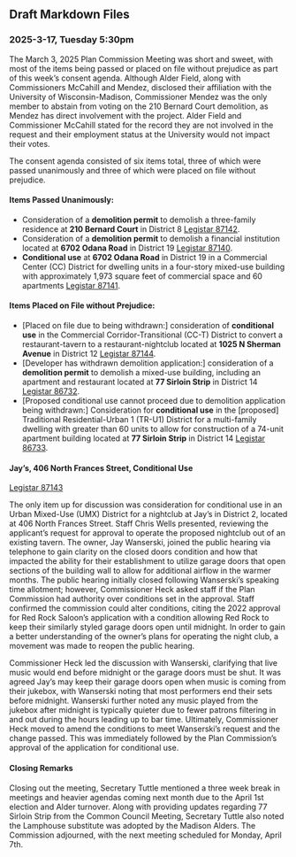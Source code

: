 ## Draft Markdown Files

### 2025-3-17, Tuesday 5:30pm

The March 3, 2025 Plan Commission Meeting was short and sweet, with most of the items being passed or placed on file without prejudice as part of this week’s consent agenda. Although Alder Field, along with Commissioners McCahill and Mendez, disclosed their affiliation with the University of Wisconsin-Madison, Commissioner Mendez was the only member to abstain from voting on the 210 Bernard Court demolition, as Mendez has direct involvement with the project. Alder Field and Commissioner McCahill stated for the record they are not involved in the request and their employment status at the University would not impact their votes.

The consent agenda consisted of six items total, three of which were passed unanimously and three of which were placed on file without prejudice.

#### Items Passed Unanimously:
 - Consideration of a **demolition permit** to demolish a three-family residence at **210 Bernard Court** in District 8 [Legistar 87142](https://madison.legistar.com/LegislationDetail.aspx?ID=7132213&GUID=2B6DEF88-0E50-4B80-A082-81097F6BB520&Options=ID|Text|&Search=87142).
 - Consideration of a **demolition permit** to demolish a financial institution located at **6702 Odana Road** in District 19 [Legistar 87140](https://madison.legistar.com/LegislationDetail.aspx?ID=7131981&GUID=7A137A02-684F-41DE-A0DE-4E5E5FD4A6E3&Options=ID|Text|&Search=87140).
 - **Conditional use** at **6702 Odana Road** in District 19 in a Commercial Center (CC) District for dwelling units in a four-story mixed-use building with approximately 1,973 square feet of commercial space and 60 apartments [Legistar 87141](https://madison.legistar.com/LegislationDetail.aspx?ID=7132008&GUID=21D483C9-D453-48DC-93E7-F3EB368E4768&Options=ID|Text|&Search=87141).

#### Items Placed on File without Prejudice:

 - [Placed on file due to being withdrawn:] consideration of **conditional use** in the Commercial Corridor-Transitional (CC-T) District to convert a restaurant-tavern to a restaurant-nightclub located at **1025 N Sherman Avenue** in District 12 [Legistar 87144](https://madison.legistar.com/LegislationDetail.aspx?ID=7132352&GUID=84E49B93-59B2-4E09-B754-C106EB796649&Options=ID|Text|&Search=87144).
 - [Developer has withdrawn demolition application:] consideration of a **demolition permit** to demolish a mixed-use building, including an apartment and restaurant located at  **77 Sirloin Strip** in District 14 [Legistar 86732](https://madison.legistar.com/LegislationDetail.aspx?ID=7090673&GUID=41EC58A4-DA53-489F-A046-F74231A87709&Options=ID|Text|&Search=86732).
 - [Proposed conditional use cannot proceed due to demolition application being withdrawn:] Consideration for **conditional use** in the [proposed] Traditional Residential-Urban 1 (TR-U1) District for a multi-family dwelling with greater than 60 units to allow for construction of a 74-unit apartment building located at **77 Sirloin Strip** in District 14 [Legistar 86733](https://madison.legistar.com/LegislationDetail.aspx?ID=7090695&GUID=5C8228FD-4303-48D7-9B50-E10BF02A0A43&Options=ID|Text|&Search=86733).

#### Jay’s, 406 North Frances Street, Conditional Use

[Legistar 87143](https://madison.legistar.com/LegislationDetail.aspx?ID=7132351&GUID=DC8B2828-BC5C-48FC-A9C7-3A813CE0FEFC&Options=ID|Text|&Search=87143)

The only item up for discussion was consideration for conditional use in an Urban Mixed-Use (UMX) District for a nightclub at Jay’s in District 2, located at 406 North Frances Street. Staff Chris Wells presented, reviewing the applicant’s request for approval to operate the proposed nightclub out of an existing tavern. The owner, Jay Wanserski, joined the public hearing via telephone to gain clarity on the closed doors condition and how that impacted the ability for their establishment to utilize garage doors that open sections of the building wall to allow for additional airflow in the warmer months. The public hearing initially closed following Wanserski’s speaking time allotment; however, Commissioner Heck asked staff if the Plan Commission had authority over conditions set in the approval. Staff confirmed the commission could alter conditions, citing the 2022 approval for Red Rock Saloon’s application with a condition allowing Red Rock to keep their similarly styled garage doors open until midnight. In order to gain a better understanding of the owner’s plans for operating the night club, a movement was made to reopen the public hearing.

Commissioner Heck led the discussion with Wanserski, clarifying that live music would end before midnight or the garage doors must be shut. It was agreed Jay’s may keep their garage doors open when music is coming from their jukebox, with Wanserski noting that most performers end their sets before midnight. Wanserski further noted any music played from the jukebox after midnight is typically quieter due to fewer patrons filtering in and out during the hours leading up to bar time. Ultimately, Commissioner Heck moved to amend the conditions to meet Wanserski’s request and the change passed. This was immediately followed by the Plan Commission’s approval of the application for conditional use.

#### Closing Remarks

Closing out the meeting, Secretary Tuttle mentioned a three week break in meetings and heavier agendas coming next month due to the April 1st election and Alder turnover. Along with providing updates regarding 77 Sirloin Strip from the Common Council Meeting, Secretary Tuttle also noted the Lamphouse substitute was adopted by the Madison Alders. The Commission adjourned, with the next meeting scheduled for Monday, April 7th.
